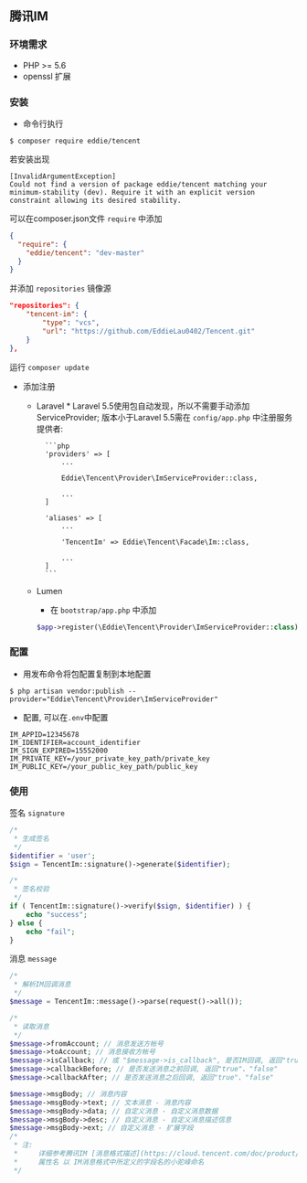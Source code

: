 ## 腾讯IM ##

### 环境需求

- PHP >= 5.6
- openssl 扩展



### 安装

+ 命令行执行

```shell
$ composer require eddie/tencent
```

若安装出现
```shell
[InvalidArgumentException]
Could not find a version of package eddie/tencent matching your minimum-stability (dev). Require it with an explicit version constraint allowing its desired stability.
```

可以在composer.json文件 `require` 中添加 

```json
{
  "require": {
    "eddie/tencent": "dev-master"
  }
}
```
并添加 `repositories` 镜像源
```json
"repositories": {
    "tencent-im": {
        "type": "vcs",
        "url": "https://github.com/EddieLau0402/Tencent.git"
    }
},
```

运行 ```composer update```



+ 添加注册
    - Laravel
            * Laravel 5.5使用包自动发现，所以不需要手动添加ServiceProvider; 版本小于Laravel 5.5需在 `config/app.php` 中注册服务提供者:
    
            ```php
            'providers' => [
                ...
                
                Eddie\Tencent\Provider\ImServiceProvider::class,
                
                ...
            ]
            
            'aliases' => [
                ...
                
                'TencentIm' => Eddie\Tencent\Facade\Im::class,
                
                ...
            ]
            ```
    
    - Lumen
        * 在 `bootstrap/app.php` 中添加
        ```php
        $app->register(\Eddie\Tencent\Provider\ImServiceProvider::class);
        ```



### 配置

+ 用发布命令将包配置复制到本地配置

```shell
$ php artisan vendor:publish --provider="Eddie\Tencent\Provider\ImServiceProvider"
```

+ 配置, 可以在`.env`中配置

```shell
IM_APPID=12345678
IM_IDENTIFIER=account_identifier
IM_SIGN_EXPIRED=15552000
IM_PRIVATE_KEY=/your_private_key_path/private_key
IM_PUBLIC_KEY=/your_public_key_path/public_key
```


### 使用

签名 `signature` 
```php
/*
 * 生成签名
 */
$identifier = 'user';
$sign = TencentIm::signature()->generate($identifier);

/*
 * 签名校验
 */
if ( TencentIm::signature()->verify($sign, $identifier) ) {
    echo "success";
} else {
    echo "fail";
}
```

消息 `message`
```php
/*
 * 解析IM回调消息
 */
$message = TencentIm::message()->parse(request()->all());

/*
 * 读取消息
 */
$message->fromAccount; // 消息发送方帐号
$message->toAccount; // 消息接收方帐号
$message->isCallback; // 或 "$message->is_callback", 是否IM回调, 返回"true"、"false"
$message->callbackBefore; // 是否发送消息之前回调, 返回"true"、"false"
$message->callbackAfter; // 是否发送消息之后回调, 返回"true"、"false"

$message->msgBody; // 消息内容
$message->msgBody->text; // 文本消息 - 消息内容
$message->msgBody->data; // 自定义消息 - 自定义消息数据
$message->msgBody->desc; // 自定义消息 - 自定义消息描述信息
$message->msgBody->ext; // 自定义消息 - 扩展字段
/*
 * 注:
 *     详细参考腾讯IM [消息格式描述](https://cloud.tencent.com/doc/product/269/%E6%B6%88%E6%81%AF%E6%A0%BC%E5%BC%8F%E6%8F%8F%E8%BF%B0)
 *     属性名 以 IM消息格式中所定义的字段名的小驼峰命名
 */
```